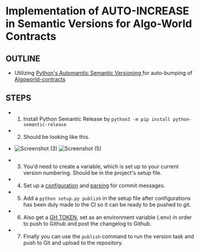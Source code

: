 # Implementation of AUTO-INCREASE in Semantic Versions for Algo-World Contracts

## OUTLINE

- Utilizing [Python's Automamtic Semantic Versioning ](https://python-semantic-release.readthedocs.io/en/latest/#) for auto-bumping of [Algoworld-contracts](https://github.com/AlgoWorldNFT/algoworld-contracts)


## STEPS

- 1. Install Python Semantic Release by `python3 -m pip install python-semantic-release`

- 2.  Should be looking like this.
- ![Screenshot (3)](https://user-images.githubusercontent.com/85407620/175610235-41bdb0ad-8067-48fd-a135-b4810ed0f2a1.png)
 ![Screenshot (5)](https://user-images.githubusercontent.com/85407620/175610310-887359b3-566f-4a92-83bc-0d125d2930c4.png)


- 3. You'd need to create a variable, which is set up to your current version numbering. Should be in the project's setup file.

- 4. Set up a [configuration](https://python-semantic-release.readthedocs.io/en/latest/configuration.html#config-version-source) and [parsing](https://python-semantic-release.readthedocs.io/en/latest/configuration.html#commit-parsing) for commit messages.

- 5. Add a `python setup.py publish` in the setup file after configurations has been duly made to the CI so it can be ready to be pushed to git.

- 6. Also get a [GH TOKEN](https://python-semantic-release.readthedocs.io/en/latest/envvars.html#env-gh-token), set as an environment variable (.env) in order to push to Github and post the changelog to Github.

- 7. Finally you can use the `publish` command to run the version task and push to Git and upload to the repository.

